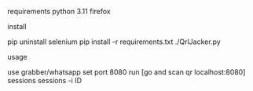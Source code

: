 requirements 
python 3.11
firefox

install

pip uninstall selenium
pip install -r requirements.txt
./QrlJacker.py

usage

use grabber/whatsapp
set port 8080
run
[go and scan qr localhost:8080]
sessions
sessions -i ID
